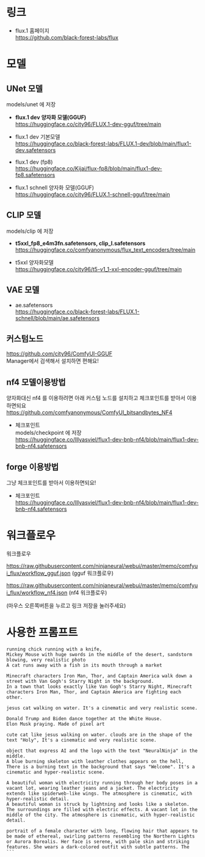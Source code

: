 
# 링크

* flux.1 홈페이지  
  <https://github.com/black-forest-labs/flux>


# 모델 

## UNet 모델  
  models/unet 에 저장

  * **flux.1 dev 양자화 모델(GGUF)**  
    <https://huggingface.co/city96/FLUX.1-dev-gguf/tree/main>

  * flux.1 dev 기본모델  
    <https://huggingface.co/black-forest-labs/FLUX.1-dev/blob/main/flux1-dev.safetensors>  

  * flux.1 dev (fp8)  
    <https://huggingface.co/Kijai/flux-fp8/blob/main/flux1-dev-fp8.safetensors>  

  * flux.1 schnell 양자화 모델(GGUF)  
    <https://huggingface.co/city96/FLUX.1-schnell-gguf/tree/main>

## CLIP 모델  
  models/clip 에 저장

  * **t5xxl_fp8_e4m3fn.safetensors, clip_l.safetensors**  
    <https://huggingface.co/comfyanonymous/flux_text_encoders/tree/main>  

  * t5xxl 양자화모델  
    <https://huggingface.co/city96/t5-v1_1-xxl-encoder-gguf/tree/main>

## VAE 모델

  * ae.safetensors  
    <https://huggingface.co/black-forest-labs/FLUX.1-schnell/blob/main/ae.safetensors>


## 커스텀노드

  <https://github.com/city96/ComfyUI-GGUF>  
  Manager에서 검색해서 설치하면 편해요!


## nf4 모델이용방법

  양자화대신 nf4 를 이용하려면 아래 커스텀 노드를 설치하고 체크포인트를 받아서 이용하면되요  
  <https://github.com/comfyanonymous/ComfyUI_bitsandbytes_NF4>  

  * 체크포인트  
    models/checkpoint 에 저장  
    <https://huggingface.co/lllyasviel/flux1-dev-bnb-nf4/blob/main/flux1-dev-bnb-nf4.safetensors>


## forge 이용방법
  
  그냥 체크포인트를 받아서 이용하면되요!  

  * 체크포인트  
    <https://huggingface.co/lllyasviel/flux1-dev-bnb-nf4/blob/main/flux1-dev-bnb-nf4.safetensors>



# 워크플로우

워크플로우

<https://raw.githubusercontent.com/ninjaneural/webui/master/memo/comfyui_flux/workflow_gguf.json> (gguf 워크플로우)

<https://raw.githubusercontent.com/ninjaneural/webui/master/memo/comfyui_flux/workflow_nf4.json> (nf4 워크플로우)

(마우스 오른쪽버튼을 누르고 링크 저장을 눌러주세요)


# 사용한 프롬프트

```
running chick running with a knife, 
Mickey Mouse with huge swords in the middle of the desert, sandstorm blowing, very realistic photo
A cat runs away with a fish in its mouth through a market

Minecraft characters Iron Man, Thor, and Captain America walk down a street with Van Gogh's Starry Night in the background.
In a town that looks exactly like Van Gogh's Starry Night, Minecraft characters Iron Man, Thor, and Captain America are fighting each other.

jesus cat walking on water. It's a cinematic and very realistic scene.

Donald Trump and Biden dance together at the White House.
Elon Musk praying. Made of pixel art

cute cat like jesus walking on water. clouds are in the shape of the text "Holy", It's a cinematic and very realistic scene.

object that express AI and the logo with the text "NeuralNinja" in the middle.
A blue burning skeleton with leather clothes appears on the hell, There is a burning text in the background that says "Welcome". It's a cinematic and hyper-realistic scene.

A beautiful woman with electricity running through her body poses in a vacant lot, wearing leather jeans and a jacket. The electricity extends like spiderweb-like wings. The atmosphere is cinematic, with hyper-realistic detail.
A beautiful woman is struck by lightning and looks like a skeleton. The surroundings are filled with electric effects. A vacant lot in the middle of the city. The atmosphere is cinematic, with hyper-realistic detail.

portrait of a female character with long, flowing hair that appears to be made of ethereal, swirling patterns resembling the Northern Lights or Aurora Borealis. Her face is serene, with pale skin and striking features. She wears a dark-colored outfit with subtle patterns. The ```